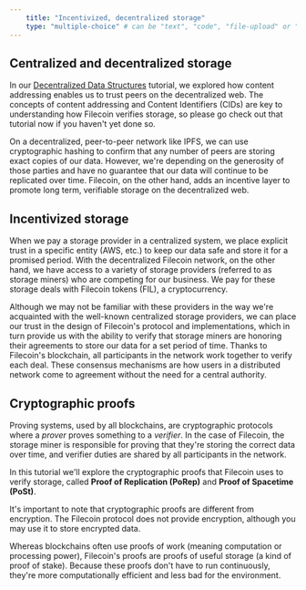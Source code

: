 ```yaml
---
    title: "Incentivized, decentralized storage"
    type: "multiple-choice" # can be "text", "code", "file-upload" or "multiple-choice"
---
```


## Centralized and decentralized storage

In our [Decentralized Data Structures](https://proto.school/#/data-structures) tutorial, we explored how content addressing enables us to trust peers on the decentralized web. The concepts of content addressing and Content Identifiers (CIDs) are key to understanding how Filecoin verifies storage, so please go check out that tutorial now if you haven't yet done so.

On a decentralized, peer-to-peer network like IPFS, we can use cryptographic hashing to confirm that any number of peers are storing exact copies of our data. However, we're depending on the generosity of those parties and have no guarantee that our data will continue to be replicated over time. Filecoin, on the other hand, adds an incentive layer to promote long term, verifiable storage on the decentralized web.

## Incentivized storage

When we pay a storage provider in a centralized system, we place explicit trust in a specific entity (AWS, etc.) to keep our data safe and store it for a promised period. With the decentralized Filecoin network, on the other hand, we have access to a variety of storage providers (referred to as storage miners) who are competing for our business. We pay for these storage deals with Filecoin tokens (FIL), a cryptocurrency.

Although we may not be familiar with these providers in the way we're acquainted with the well-known centralized storage providers, we can place our trust in the design of Filecoin's protocol and implementations, which in turn provide us with the ability to verify that storage miners are honoring their agreements to store our data for a set period of time. Thanks to Filecoin's blockchain, all participants in the network work together to verify each deal. These consensus mechanisms are how users in a distributed network come to agreement without the need for a central authority.

## Cryptographic proofs

Proving systems, used by all blockchains, are cryptographic protocols where a _prover_ proves something to a _verifier_. In the case of Filecoin, the storage miner is responsible for proving that they're storing the correct data over time, and verifier duties are shared by all participants in the network.

In this tutorial we'll explore the cryptographic proofs that Filecoin uses to verify storage, called **Proof of Replication (PoRep)** and **Proof of Spacetime (PoSt)**.

It's important to note that cryptographic proofs are different from encryption. The Filecoin protocol does not provide encryption, although you may use it to store encrypted data.

Whereas blockchains often use proofs of work (meaning computation or processing power), Filecoin's proofs are proofs of useful storage (a kind of proof of stake). Because these proofs don't have to run continuously, they're more computationally efficient and less bad for the environment.
